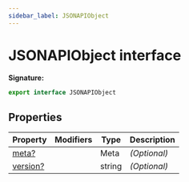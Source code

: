 ```yaml
---
sidebar_label: JSONAPIObject
---
```


# JSONAPIObject interface

**Signature:**

```typescript
export interface JSONAPIObject
```

## Properties

| Property                                       | Modifiers | Type   | Description       |
| ---------------------------------------------- | --------- | ------ | ----------------- |
| [meta?](./ts-japi.jsonapiobject.meta.md)       |           | Meta   | <i>(Optional)</i> |
| [version?](./ts-japi.jsonapiobject.version.md) |           | string | <i>(Optional)</i> |
